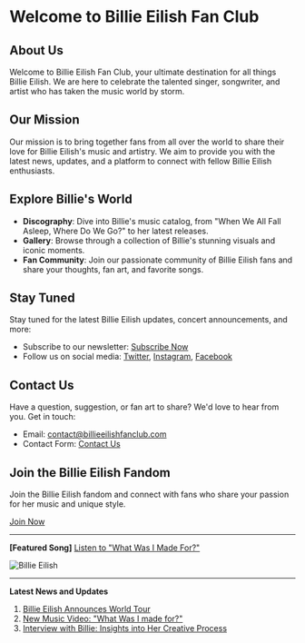 # Welcome to Billie Eilish Fan Club

## About Us

Welcome to Billie Eilish Fan Club, your ultimate destination for all things Billie Eilish. We are here to celebrate the talented singer, songwriter, and artist who has taken the music world by storm.

## Our Mission

Our mission is to bring together fans from all over the world to share their love for Billie Eilish's music and artistry. We aim to provide you with the latest news, updates, and a platform to connect with fellow Billie Eilish enthusiasts.

## Explore Billie's World

- **Discography**: Dive into Billie's music catalog, from "When We All Fall Asleep, Where Do We Go?" to her latest releases.
- **Gallery**: Browse through a collection of Billie's stunning visuals and iconic moments.
- **Fan Community**: Join our passionate community of Billie Eilish fans and share your thoughts, fan art, and favorite songs.

## Stay Tuned

Stay tuned for the latest Billie Eilish updates, concert announcements, and more:

- Subscribe to our newsletter: [Subscribe Now](#newsletter)
- Follow us on social media: [Twitter](#), [Instagram](#), [Facebook](#)

## Contact Us

Have a question, suggestion, or fan art to share? We'd love to hear from you. Get in touch:

- Email: [contact@billieeilishfanclub.com](mailto:contact@billieeilishfanclub.com)
- Contact Form: [Contact Us](#contact)

## Join the Billie Eilish Fandom

Join the Billie Eilish fandom and connect with fans who share your passion for her music and unique style.

[Join Now](#join)

---

**[Featured Song]**
[Listen to "What Was I Made For?"](https://www.youtube.com/watch?v=cW8VLC9nnTo&ab_channel=BillieEilishVEVO)

![Billie Eilish](https://media.glamour.com/photos/605254d90dc1de8331bde2b1/1:1/w_2217,h_2217,c_limit/billie-eilish.jpg)

---

**Latest News and Updates**

1. [Billie Eilish Announces World Tour](#tour-announcement)
2. [New Music Video: "What Was I made for?"](#music-video)
3. [Interview with Billie: Insights into Her Creative Process](#interview)



